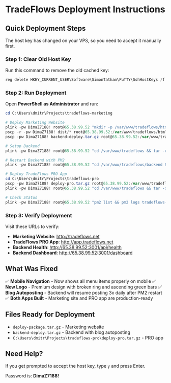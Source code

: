 # TradeFlows Deployment Instructions

## Quick Deployment Steps

The host key has changed on your VPS, so you need to accept it manually first.

### Step 1: Clear Old Host Key
Run this command to remove the old cached key:
```powershell
reg delete HKEY_CURRENT_USER\Software\SimonTatham\PuTTY\SshHostKeys /f
```

### Step 2: Run Deployment
Open **PowerShell as Administrator** and run:

```powershell
cd C:\Users\dmitr\Projects\tradeflows-marketing

# Deploy Marketing Website
plink -pw DimaZ7188! root@65.38.99.52 "mkdir -p /var/www/tradeflows/html /var/www/tradeflows/backend /var/www/tradeflows/app"
pscp -r -pw DimaZ7188! dist/* root@65.38.99.52:/var/www/tradeflows/html/
pscp -pw DimaZ7188! backend-deploy.tar.gz root@65.38.99.52:/var/www/tradeflows/

# Setup Backend
plink -pw DimaZ7188! root@65.38.99.52 "cd /var/www/tradeflows && tar -xzf backend-deploy.tar.gz -C backend && cd backend && npm install --production"

# Restart Backend with PM2
plink -pw DimaZ7188! root@65.38.99.52 "cd /var/www/tradeflows/backend && npm install -g pm2 && pm2 stop tradeflows-backend; pm2 start ecosystem.config.js && pm2 save"

# Deploy TradeFlows PRO App
cd C:\Users\dmitr\Projects\tradeflows-pro
pscp -pw DimaZ7188! deploy-pro.tar.gz root@65.38.99.52:/var/www/tradeflows/
plink -pw DimaZ7188! root@65.38.99.52 "cd /var/www/tradeflows && tar -xzf deploy-pro.tar.gz -C app"

# Check Status
plink -pw DimaZ7188! root@65.38.99.52 "pm2 list && pm2 logs tradeflows-backend --lines 20 --nostream"
```

### Step 3: Verify Deployment

Visit these URLs to verify:
- **Marketing Website**: http://tradeflows.net
- **TradeFlows PRO App**: http://app.tradeflows.net
- **Backend Health**: http://65.38.99.52:3001/api/health
- **Backend Dashboard**: http://65.38.99.52:3001/dashboard

## What Was Fixed

✅ **Mobile Navigation** - Now shows all menu items properly on mobile
✅ **New Logo** - Premium design with broken ring and ascending green bars
✅ **Blog Autoposting** - Backend will resume posting 3x daily after PM2 restart
✅ **Both Apps Built** - Marketing site and PRO app are production-ready

## Files Ready for Deployment

- `deploy-package.tar.gz` - Marketing website
- `backend-deploy.tar.gz` - Backend with blog autoposting
- `C:\Users\dmitr\Projects\tradeflows-pro\deploy-pro.tar.gz` - PRO app

## Need Help?

If you get prompted to accept the host key, type `y` and press Enter.

Password is: **DimaZ7188!**
